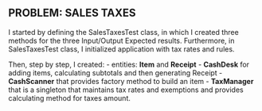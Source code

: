 ## PROBLEM: SALES TAXES

I started by defining the SalesTaxesTest class, in which I created three methods for the three Input/Output Expected results. Furthermore, in SalesTaxesTest class, I initialized application with tax rates and rules.

Then, step by step, I created:
	- entities: **Item** and **Receipt**
	- **CashDesk** for adding items, calculating subtotals and then generating Receipt
	- **CashScanner** that provides factory method to build an item
	- **TaxManager** that is a singleton that maintains tax rates and exemptions and provides calculating	 method for taxes amount.
